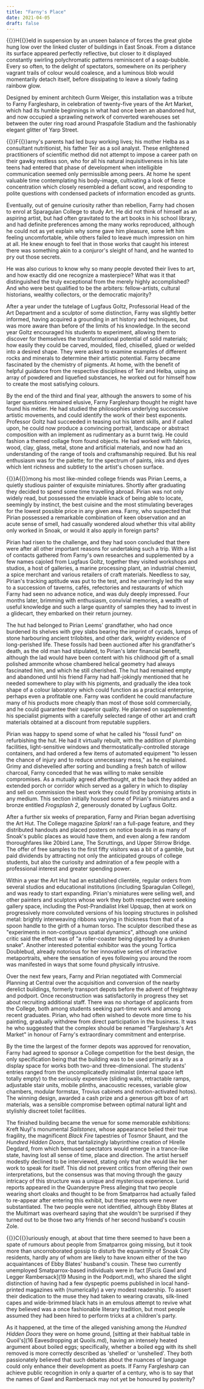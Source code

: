 ```yaml
---
title: "Farny's Place"
date: 2021-04-05
draft: false
---
```


{{<glyph>}}H{{</glyph>}}eld in suspension by an unseen balance of forces the great globe hung low over the linked cluster of buildings in East Snoak. From a distance its surface appeared perfectly reflective, but closer to it displayed constantly swirling polychromatic patterns reminiscent of a soap-bubble. Every so often, to the delight of spectators, somewhere on its periphery vagrant trails of colour would coalesce, and a luminous blob would momentarily detach itself, before dissipating to leave a slowly fading rainbow glow.

Designed by eminent architech Gurm Weiger, this installation was a tribute to Farny Farglesharp, in celebration of twenty-five years of the Art Market, which had its humble beginnings in what had once been an abandoned hut, and now occupied a sprawling network of converted warehouses set between the outer ring road around Praspafole Stadium and the fashionably elegant glitter of Yarp Street.



{{<glyph>}}F{{</glyph>}}arny's parents had led busy working lives; his mother Helba as a consultant nutritionist, his father Teir as a soil analyst. These enlightened practitioners of scientific method did not attempt to impose a career path on their gawky restless son, who for all his natural inquisitiveness in his late teens had entered that phase of development when intelligible communication seemed only permissible among peers. At home he spent valuable time contemplating his body-image, cultivating a look of fierce concentration which closely resembled a defiant scowl, and responding to polite questions with condensed packets of information encoded as grunts.

Eventually, out of genuine curiosity rather than rebellion, Farny had chosen to enrol at Sparagulan College to study Art. He did not think of himself as an aspiring artist, but had often gravitated to the art books in his school library, and had definite preferences among the many works reproduced, although he could not as yet explain why some gave him pleasure, some left him feeling uncomfortable, while others failed to leave much impression on him at all. He knew enough to feel that in those works that caught his interest there was something akin to a conjuror's sleight of hand, and he wanted to pry out those secrets.

He was also curious to know why so many people devoted their lives to art, and how exactly did one recognize a masterpiece? What was it that distinguished the truly exceptional from the merely highly accomplished? And who were best qualified to be the arbiters: fellow-artists, cultural historians, wealthy collectors, or the democratic majority?

After a year under the tutelage of Lugfaus Goltz, Professorial Head of the Art Department and a sculptor of some distinction, Farny was slightly better informed, having acquired a grounding in art history and techniques, but was more aware than before of the limits of his knowledge. In the second year Goltz encouraged his students to experiment, allowing them to discover for themselves the transformational potential of solid materials; how easily they could be carved, moulded, filed, chiselled, glued or welded into a desired shape. They were asked to examine examples of different rocks and minerals to determine their artistic potential. Farny became fascinated by the chemistry of pigments. At home, with the benefit of helpful guidance from the respective disciplines of Teir and Helba, using an array of powdered and liquefied substances, he worked out for himself how to create the most satisfying colours.

By the end of the third and final year, although the answers to some of his larger questions remained elusive, Farny Farglesharp thought he might have found his métier. He had studied the philosophies underlying successive artistic movements, and could identify the work of their best exponents. Professor Goltz had succeeded in teasing out his latent skills, and if called upon, he could now produce a convincing portrait, landscape or abstract composition with an implement as rudimentary as a burnt twig. He could fashion a themed collage from found objects. He had worked with fabrics, wood, clay, glass, metal, stone and artificial materials, and now had an understanding of the range of tools and craftsmanship required. But his real enthusiasm was for the palette; for the spectrum of paints, inks and dyes which lent richness and subtlety to the artist's chosen surface.



{{<glyph>}}A{{</glyph>}}mong his most like-minded college friends was Pirian Leems, a quietly studious painter of exquisite miniatures. Shortly after graduating they decided to spend some time travelling abroad. Pirian was not only widely read, but possessed the enviable knack of being able to locate, seemingly by instinct, the best cuisine and the most stimulating beverages for the lowest possible price in any given area. Farny, who suspected that Pirian possessed a remarkable combination of keen observation and an acute sense of smell, had casually wondered aloud whether this vital ability only worked in Snoak, or would it also apply in foreign parts? 

Pirian had risen to the challenge, and they had soon concluded that there were after all other important reasons for undertaking such a trip. With a list of contacts gathered from Farny's own researches and supplemented by a few names cajoled from Lugfaus Goltz, together they visited workshops and studios, a host of galleries, a marine processing plant, an industrial chemist, a spice merchant and various retailers of craft materials. Needless to say, Pirian's tracking aptitude was put to the test, and he unerringly led the way to a succession of taverns, cafés, refectories and restaurants of which Farny had seen no advance notice, and was duly deeply impressed. Four months later, brimming with enthusiasm, convivial memories, a wealth of useful knowledge and such a large quantity of samples they had to invest in a glidecart, they embarked on their return journey.

The hut had belonged to Pirian Leems' grandfather, who had once burdened its shelves with grey slabs bearing the imprint of cycads, lumps of stone harbouring ancient trilobites, and other dark, weighty evidence of long-perished life. These fossils had been auctioned after his grandfather's death, as the old man had stipulated, to Pirian's later financial benefit, although the lad would have been content with his childhood gift of a small polished ammonite whose chambered helical geometry had always fascinated him, and which he still cherished. The hut had remained empty and abandoned until his friend Farny had half-jokingly mentioned that he needed somewhere to play with his pigments, and gradually the idea took shape of a colour laboratory which could function as a practical enterprise, perhaps even a profitable one. Farny was confident he could manufacture many of his products more cheaply than most of those sold commercially, and he could guarantee their superior quality. He planned on supplementing his specialist pigments with a carefully selected range of other art and craft materials obtained at a discount from reputable suppliers.

Pirian was happy to spend some of what he called his "fossil fund" on refurbishing the hut. He had it virtually rebuilt, with the addition of plumbing facilities, light-sensitive windows and thermostatically-controlled storage containers, and had ordered a few items of automated equipment "to lessen the chance of injury and to reduce unnecessary mess," as he explained. Grimy and dishevelled after sorting and bundling a fresh batch of willow charcoal, Farny conceded that he was willing to make sensible compromises. As a mutually agreed afterthought, at the back they added an extended porch or corridor which served as a gallery in which to display and sell on commission the best work they could find by promising artists in any medium. This section initially housed some of Pirian's miniatures and a bronze entitled *Frogsplash 2*, generously donated by Lugfaus Goltz.

After a further six weeks of preparation, Farny and Pirian began advertising the Art Hut. The College magazine *Splark!* ran a full-page feature, and they distributed handouts and placed posters on notice boards in as many of Snoak's public places as would have them, and even along a few random thoroughfares like 20bird Lane, The Scruttings, and Upper Stirrow Bridge. The offer of free samples to the first fifty visitors was a bit of a gamble, but paid dividends by attracting not only the anticipated groups of college students, but also the curiosity and admiration of a few people with a professional interest and greater spending power.

Within a year the Art Hut had an established clientèle, regular orders from several studios and educational institutions (including Sparagulan College), and was ready to start expanding. Pirian's miniatures were selling well, and other painters and sculptors whose work they both respected were seeking gallery space, including the Post-Prandialist Irkel Upquap, then at work on progressively more convoluted versions of his looping structures in polished metal: brightly interweaving ribbons varying in thickness from that of a spoon handle to the girth of a human torso. The sculptor described these as "experiments in non-contiguous spatial dynamics", although one unkind critic said the effect was of "a roller-coaster being digested by a drunken snake". Another interested potential exhibitor was the young Tortica Doublebud, already notorious for her innovative series of interactive metaportraits, where the sensation of eyes following you around the room was manifested in ways that some found physically intrusive.

Over the next few years, Farny and Pirian negotiated with Commercial Planning at Central over the acquisition and conversion of the nearby derelict buildings, formerly transport depots before the advent of freightway and podport. Once reconstruction was satisfactorily in progress they set about recruiting additional staff. There was no shortage of applicants from the College, both among students seeking part-time work and among recent graduates. Pirian, who had often wished to devote more time to his painting, gradually withdrew from direct participation in the business. It was he who suggested that the complex should be renamed "Farglesharp's Art Market" in honour of Farny's extraordinary commitment and enterprise.

By the time the largest of the former depots was approved for renovation, Farny had agreed to sponsor a College competition for the best design, the only specification being that the building was to be used primarily as a display space for works both two-and three-dimensional. The students' entries ranged from the uncomplicatedly minimalist (internal space left totally empty) to the seriously expensive (sliding walls, retractable ramps, adjustable stair units, mobile plinths, anacoustic recesses, variable glow chambers, modular formstax, Trovius cabinets and motion-activated hotos). The winning design, awarded a cash prize and a generous gift box of art materials, was a sensible compromise between optimal natural light and stylishly discreet toilet facilities.

The finished building became the venue for some memorable exhibitions: Kreft Nuyl's monumental *Sailstones*, whose appearance belied their true fragility, the magnificent *Black Fire* tapestries of Tosmor Shaunt, and the *Hundred Hidden Doors*, that tantalizingly labyrinthine creation of Hirelle Degdard, from which bemused spectators would emerge in a trance-like state, having lost all sense of time, place and direction. The artist herself modestly declined to be interviewed, stating only that she would like her work to speak for itself. This did not prevent critics from offering their own interpretations, but the consensus was that moving through the gauzy intricacy of this structure was a unique and mysterious experience. Lurid reports appeared in the Quanderpyre Press alleging that two people wearing short cloaks and thought to be from Smatparrox had actually failed to re-appear after entering this exhibit, but these reports were never substantiated. The two people were not identified, although Ebby Blates at the Multimart was overheard saying that she wouldn't be surprised if they turned out to be those two arty friends of her second husband's cousin Zole.



{{<glyph>}}C{{</glyph>}}uriously enough, at about that time there seemed to have been a spate of rumours about people from Smatparrox going missing, but it took more than uncorroborated gossip to disturb the equanimity of Snoak City residents, hardly any of whom are likely to have known either of the two acquaintances of Ebby Blates' husband's cousin. These two currently unemployed Smatparrox-based individuals were in fact [Fucis Gawl and Legger Rambersack](19 Musing in the Podport.md), who shared the slight distinction of having had a few dyspeptic poems published in local hand-printed magazines with (numerically) a very modest readership. To assert their dedication to the muse they had taken to wearing cravats, silk-lined capes and wide-brimmed black hats in an emulous attempt to revive what they believed was a once fashionable literary tradition, but most people assumed they had been hired to perform tricks at a children's party. 

As it happened, at the time of the alleged vanishing among the *Hundred Hidden Doors* they were on home ground, [sitting at their habitual table in Quoil's](16 Eavesdropping at Quoils.md), having an intensely heated argument about boiled eggs; specifically, whether a boiled egg with its shell removed is more correctly described as 'shelled' or 'unshelled'. They both passionately believed that such debates about the nuances of language could only enhance their development as poets. If Farny Farglesharp can achieve public recognition in only a quarter of a century, who is to say that the names of Gawl and Rambersack may not yet be honoured by posterity?